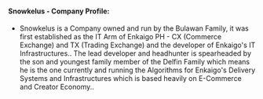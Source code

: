 #### Snowkelus - Company Profile:

* Snowkelus is a Company owned and run by the Bulawan Family, it was first established as the IT Arm of Enkaigo PH - CX (Commerce Exchange) and TX (Trading Exchange) and the developer of Enkaigo's IT Infrastructures.. The lead developer and headhunter is spearheaded by the son and youngest family member of the Delfin Family which means he is the one currently and running the Algorithms for Enkaigo's Delivery Systems and Infrastructures which is based heavily on E-Commerce and Creator Economy..

